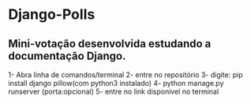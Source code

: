 # Django-Polls
Mini-votação desenvolvida estudando a documentação Django.
-
1- Abra linha de comandos/terminal
2- entre no repositório
3- digite: pip install django pillow(com python3 instalado)
4- python manage.py runserver (porta:opcional)
5- entre no link disponivel no terminal
